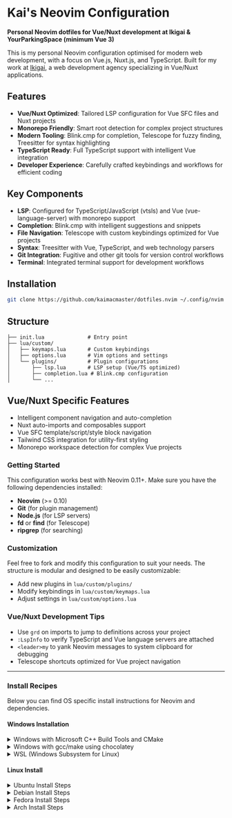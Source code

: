 # Kai's Neovim Configuration

**Personal Neovim dotfiles for Vue/Nuxt development at Ikigai & YourParkingSpace (minimum Vue 3)**

This is my personal Neovim configuration optimised for modern web development, with a focus on Vue.js, Nuxt.js, and TypeScript. Built for my work at [Ikigai](https://ikigai.agency), a web development agency specializing in Vue/Nuxt applications.

## Features

- **Vue/Nuxt Optimized**: Tailored LSP configuration for Vue SFC files and Nuxt projects
- **Monorepo Friendly**: Smart root detection for complex project structures
- **Modern Tooling**: Blink.cmp for completion, Telescope for fuzzy finding, Treesitter for syntax highlighting
- **TypeScript Ready**: Full TypeScript support with intelligent Vue integration
- **Developer Experience**: Carefully crafted keybindings and workflows for efficient coding

## Key Components

- **LSP**: Configured for TypeScript/JavaScript (vtsls) and Vue (vue-language-server) with monorepo support
- **Completion**: Blink.cmp with intelligent suggestions and snippets
- **File Navigation**: Telescope with custom keybindings optimized for Vue projects  
- **Syntax**: Treesitter with Vue, TypeScript, and web technology parsers
- **Git Integration**: Fugitive and other git tools for version control workflows
- **Terminal**: Integrated terminal support for development workflows

## Installation

```bash
git clone https://github.com/kaimacmaster/dotfiles.nvim ~/.config/nvim
```

## Structure

```
├── init.lua              # Entry point
├── lua/custom/
│   ├── keymaps.lua       # Custom keybindings
│   ├── options.lua       # Vim options and settings
│   └── plugins/          # Plugin configurations
│       ├── lsp.lua       # LSP setup (Vue/TS optimized)
│       ├── completion.lua # Blink.cmp configuration
│       └── ...
```

## Vue/Nuxt Specific Features

- Intelligent component navigation and auto-completion
- Nuxt auto-imports and composables support
- Vue SFC template/script/style block navigation
- Tailwind CSS integration for utility-first styling
- Monorepo workspace detection for complex Vue projects

### Getting Started

This configuration works best with Neovim 0.11+. Make sure you have the following dependencies installed:

- **Neovim** (>= 0.10)
- **Git** (for plugin management)
- **Node.js** (for LSP servers)
- **fd** or **find** (for Telescope)
- **ripgrep** (for searching)

### Customization

Feel free to fork and modify this configuration to suit your needs. The structure is modular and designed to be easily customizable:

- Add new plugins in `lua/custom/plugins/`
- Modify keybindings in `lua/custom/keymaps.lua`
- Adjust settings in `lua/custom/options.lua`

### Vue/Nuxt Development Tips

- Use `grd` on imports to jump to definitions across your project
- `:LspInfo` to verify TypeScript and Vue language servers are attached
- `<leader>my` to yank Neovim messages to system clipboard for debugging
- Telescope shortcuts optimized for Vue project navigation

---

### Install Recipes

Below you can find OS specific install instructions for Neovim and dependencies.

#### Windows Installation

<details><summary>Windows with Microsoft C++ Build Tools and CMake</summary>
Installation may require installing build tools and updating the run command for `telescope-fzf-native`

See `telescope-fzf-native` documentation for [more details](https://github.com/nvim-telescope/telescope-fzf-native.nvim#installation)

This requires:

- Install CMake and the Microsoft C++ Build Tools on Windows

```lua
{'nvim-telescope/telescope-fzf-native.nvim', build = 'cmake -S. -Bbuild -DCMAKE_BUILD_TYPE=Release && cmake --build build --config Release && cmake --install build --prefix build' }
```
</details>
<details><summary>Windows with gcc/make using chocolatey</summary>
Alternatively, one can install gcc and make which don't require changing the config,
the easiest way is to use choco:

1. install [chocolatey](https://chocolatey.org/install)
either follow the instructions on the page or use winget,
run in cmd as **admin**:
```
winget install --accept-source-agreements chocolatey.chocolatey
```

2. install all requirements using choco, exit the previous cmd and
open a new one so that choco path is set, and run in cmd as **admin**:
```
choco install -y neovim git ripgrep wget fd unzip gzip mingw make
```
</details>
<details><summary>WSL (Windows Subsystem for Linux)</summary>

```
wsl --install
wsl
sudo add-apt-repository ppa:neovim-ppa/unstable -y
sudo apt update
sudo apt install make gcc ripgrep unzip git xclip neovim
```
</details>

#### Linux Install
<details><summary>Ubuntu Install Steps</summary>

```
sudo add-apt-repository ppa:neovim-ppa/unstable -y
sudo apt update
sudo apt install make gcc ripgrep unzip git xclip neovim
```
</details>
<details><summary>Debian Install Steps</summary>

```
sudo apt update
sudo apt install make gcc ripgrep unzip git xclip curl

# Now we install nvim
curl -LO https://github.com/neovim/neovim/releases/latest/download/nvim-linux-x86_64.tar.gz
sudo rm -rf /opt/nvim-linux-x86_64
sudo mkdir -p /opt/nvim-linux-x86_64
sudo chmod a+rX /opt/nvim-linux-x86_64
sudo tar -C /opt -xzf nvim-linux-x86_64.tar.gz

# make it available in /usr/local/bin, distro installs to /usr/bin
sudo ln -sf /opt/nvim-linux-x86_64/bin/nvim /usr/local/bin/
```
</details>
<details><summary>Fedora Install Steps</summary>

```
sudo dnf install -y gcc make git ripgrep fd-find unzip neovim
```
</details>

<details><summary>Arch Install Steps</summary>

```
sudo pacman -S --noconfirm --needed gcc make git ripgrep fd unzip neovim
```
</details>
